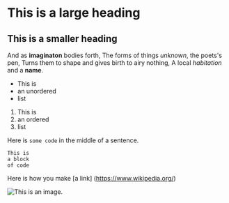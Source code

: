 # This is a large heading
## This is a smaller heading


And as **imaginaton** bodies forth,
The forms of things *unknown*, the poets's pen,
Turns them to shape and gives birth to airy nothing,
A local *habitation* and a **name**.

- This is
- an unordered 
- list

1. This is
2. an ordered
3. list

Here is `some code` in the middle of a sentence.

```
This is
a block
of code
```


Here is how you make [a link] (https://www.wikipedia.org/)

![This is an image.](https://github.com/yihui/xaringan/releases/download/v0.0.2/karl-moustache.jpg)
